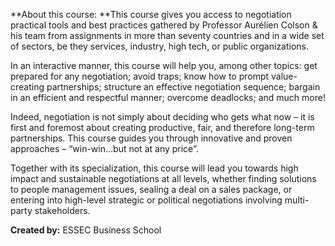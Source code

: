 

**About this course: **This course gives you access to negotiation practical tools and best practices gathered by Professor Aurélien Colson & his team from assignments in more than seventy countries and in a wide set of sectors, be they services, industry, high tech, or public organizations.

In an interactive manner, this course will help you, among other topics: get prepared for any negotiation; avoid traps; know how to prompt value-creating partnerships; structure an effective negotiation sequence; bargain in an efficient and respectful manner; overcome deadlocks; and much more!

Indeed, negotiation is not simply about deciding who gets what now – it is first and foremost about creating productive, fair, and therefore long-term partnerships. This course guides you through innovative and proven approaches – “win-win…but not at any price”.

Together with its specialization, this course will lead you towards high impact and sustainable negotiations at all levels, whether finding solutions to people management issues, sealing a deal on a sales package, or entering into high-level strategic or political negotiations involving multi-party stakeholders.

**Created by:**  ESSEC Business School